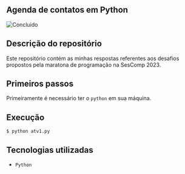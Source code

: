 ## Agenda de contatos em Python
![Concluido](http://img.shields.io/static/v1?label=STATUS&message=CONCLUÌDO&color=GREEN&style=for-the-badge)

## Descrição do repositório
Este repositório contém as minhas respostas referentes aos desafios propostos pela maratona de programação na SesComp 2023.

## Primeiros passos

Primeiramente é necessário ter o `python` em sua máquina.

## Execução
```
$ python atv1.py
```

## Tecnologias utilizadas
- `Python`
